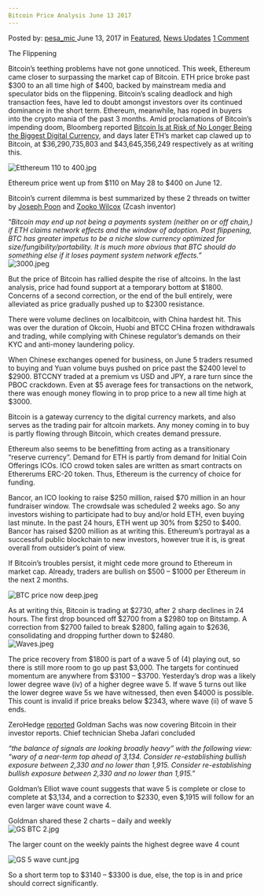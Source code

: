 ```yaml
---
Bitcoin Price Analysis June 13 2017
---
```

<article class="post-listing post-20657 post type-post status-publish format-standard has-post-thumbnail hentry category-deepdot-news category-news-updates tag-1826 tag-3676 tag-analysis tag-bitcoin tag-june tag-price">
    <div class="post-inner">
        <span>Posted by: <a href="https://www.deepdotweb.com/author/pesa_mic/" title="">pesa_mic </a></span>
    <span>June 13, 2017</span>
    <span>in <a href="https://www.deepdotweb.com/category/deepdot-news/" rel="category tag">Featured</a>, <a href="https://www.deepdotweb.com/category/news-updates/" rel="category tag">News Updates</a></span>
    <span><a href="https://www.deepdotweb.com/2017/06/13/bitcoin-price-analysis-june-13-2017/#comments">1 Comment</a></span>
    </p>
    <div class="clear"></div>
    <div class="entry">
    <p>The Flippening</p>
    <p>Bitcoin’s teething problems have not gone unnoticed. This week, Ethereum came closer to surpassing the market cap of Bitcoin. ETH price broke past $300 to an all time high of $400, backed by mainstream media and speculator bids on the flippening. Bitcoin’s scaling deadlock and high transaction fees, have led to doubt amongst investors over its continued dominance in the short term. Ethereum, meanwhile, has roped in buyers into the crypto mania of the past 3 months. Amid proclamations of Bitcoin’s impending doom, Bloomberg reported <a href="https://www.bloomberg.com/news/articles/2017-05-31/bitcoin-risks-being-eclipsed-by-digital-coin-cousin-ethereum">Bitcoin Is at Risk of No Longer Being the Biggest Digital Currency</a>, and days later ETH’s market cap clawed up to Bitcoin, at $36,290,735,803 and $43,645,356,249 respectively as at writing this.</p>
    <p><img class="wp-image-20658" src="https://www.deepdotweb.com/wp-content/uploads/2017/06/etthereum-110-to-400-jpg.jpeg" alt="Etthereum 110 to 400.jpg" srcset="https://www.deepdotweb.com/wp-content/uploads/2017/06/etthereum-110-to-400-jpg.jpeg 2001w, https://www.deepdotweb.com/wp-content/uploads/2017/06/etthereum-110-to-400-jpg-300x134.jpeg 300w, https://www.deepdotweb.com/wp-content/uploads/2017/06/etthereum-110-to-400-jpg-1024x456.jpeg 1024w" sizes="(max-width: 2001px) 100vw, 2001px"/></p>
    <p>Ethereum price went up from $110 on May 28 to $400 on June 12.</p>
    <p>Bitcoin’s current dilemma is best summarized by these 2 threads on twitter by <a href="https://twitter.com/jcp/status/874248892845481985">Joseph Poon</a> and <a href="https://twitter.com/zooko/status/874024476765278208">Zooko Wilcox</a> (Zcash inventor)</p>
    <p>“<em>Bitcoin may end up not being a payments system (neither on or off chain,) if ETH claims network effects and the window of adoption. Post flippening, BTC has greater impetus to be a niche slow currency optimized for size/fungibility/portability. It is much more obvious that BTC should do something else if it loses payment system network effects.”<br/>
    </em> <img class="wp-image-20659" src="https://www.deepdotweb.com/wp-content/uploads/2017/06/3000-jpeg.jpeg" alt="3000.jpeg" srcset="https://www.deepdotweb.com/wp-content/uploads/2017/06/3000-jpeg.jpeg 1742w, https://www.deepdotweb.com/wp-content/uploads/2017/06/3000-jpeg-300x147.jpeg 300w, https://www.deepdotweb.com/wp-content/uploads/2017/06/3000-jpeg-1024x503.jpeg 1024w" sizes="(max-width: 1742px) 100vw, 1742px"/><em><br/>
    </em></p>
    <p>But the price of Bitcoin has rallied despite the rise of altcoins. In the last analysis, price had found support at a temporary bottom at $1800. Concerns of a second correction, or the end of the bull entirely, were alleviated as price gradually pushed up to $2300 resistance.</p>
    <p>There were volume declines on localbitcoin, with China hardest hit. This was over the duration of Okcoin, Huobi and BTCC CHina frozen withdrawals and trading, while complying with Chinese regulator’s demands on their KYC and anti-money laundering policy.</p>
    <p>When Chinese exchanges opened for business, on June 5 traders resumed to buying and Yuan volume buys pushed on price past the $2400 level to $2900. BTCCNY traded at a premium vs USD and JPY, a rare turn since the PBOC crackdown. Even at $5 average fees for transactions on the network, there was enough money flowing in to prop price to a new all time high at $3000.</p>
    <p>Bitcoin is a gateway currency to the digital currency markets, and also serves as the trading pair for altcoin markets. Any money coming in to buy is partly flowing through Bitcoin, which creates demand pressure.</p>
    <p>Ethereum also seems to be benefitting from acting as a transitionary “reserve currency”. Demand for ETH is partly from demand for Initial Coin Offerings ICOs. ICO crowd token sales are written as smart contracts on Ethererums ERC-20 token. Thus, Ethereum is the currency of choice for funding.</p>
    <p>Bancor, an ICO looking to raise $250 million, raised $70 million in an hour fundraiser window. The crowdsale was scheduled 2 weeks ago. So any investors wishing to participate had to buy and/or hold ETH, even buying last minute. In the past 24 hours, ETH went up 30% from $250 to $400. Bancor has raised $200 million as at writing this. Ethereum’s portrayal as a successful public blockchain to new investors, however true it is, is great overall from outsider&#8217;s point of view.</p>
    <p>If Bitcoin’s troubles persist, it might cede more ground to Ethereum in market cap. Already, traders are bullish on $500 &#8211; $1000 per Ethereum in the next 2 months.</p>
    <p><img class="wp-image-20660" src="https://www.deepdotweb.com/wp-content/uploads/2017/06/btc-price-now-deep-jpeg.jpeg" alt="BTC price now deep.jpeg" srcset="https://www.deepdotweb.com/wp-content/uploads/2017/06/btc-price-now-deep-jpeg.jpeg 1748w, https://www.deepdotweb.com/wp-content/uploads/2017/06/btc-price-now-deep-jpeg-300x159.jpeg 300w, https://www.deepdotweb.com/wp-content/uploads/2017/06/btc-price-now-deep-jpeg-1024x544.jpeg 1024w" sizes="(max-width: 1748px) 100vw, 1748px"/></p>
    <p>As at writing this, Bitcoin is trading at $2730, after 2 sharp declines in 24 hours. The first drop bounced off $2700 from a $2980 top on Bitstamp. A correction from $2700 failed to break $2800, falling again to $2636, consolidating and dropping further down to $2480.<br/>
    <img class="wp-image-20661" src="https://www.deepdotweb.com/wp-content/uploads/2017/06/waves-jpeg.jpeg" alt="Waves.jpeg" srcset="https://www.deepdotweb.com/wp-content/uploads/2017/06/waves-jpeg.jpeg 1740w, https://www.deepdotweb.com/wp-content/uploads/2017/06/waves-jpeg-300x160.jpeg 300w, https://www.deepdotweb.com/wp-content/uploads/2017/06/waves-jpeg-1024x546.jpeg 1024w" sizes="(max-width: 1740px) 100vw, 1740px"/></p>
    <p>The price recovery from $1800 is part of a wave 5 of (4) playing out, so there is still more room to go up past $3,000. The targets for continued momentum are anywhere from $3100 &#8211; $3700. Yesterday’s drop was a likely lower degree wave (iv) of a higher degree wave 5. If wave 5 turns out like the lower degree wave 5s we have witnessed, then even $4000 is possible. This count is invalid if price breaks below $2343, where wave (ii) of wave 5 ends.</p>
    <p>ZeroHedge <a href="http://www.zerohedge.com/news/2017-06-12/due-popular-demand-goldman-starts-covering-bitcoin">reported</a> Goldman Sachs was now covering Bitcoin in their investor reports. Chief technician Sheba Jafari concluded</p>
    <p><em>&#8220;the balance of signals are looking broadly heavy&#8221; with the following view: &#8220;wary of a near-term top ahead of 3,134. Consider re-establishing bullish exposure between 2,330 and no lower than 1,915. Consider re-establishing bullish exposure between 2,330 and no lower than 1,915.”</p>
    <p></em> Goldman’s Elliot wave count suggests that wave 5 is complete or close to complete at $3,134, and a correction to $2330, even $,1915 will follow for an even larger wave count wave 4.</p>
    <p>Goldman shared these 2 charts &#8211; daily and weekly<br/>
    <img class="wp-image-20662 aligncenter" src="https://www.deepdotweb.com/wp-content/uploads/2017/06/gs-btc-2-jpg.jpeg" alt="GS BTC 2.jpg" srcset="https://www.deepdotweb.com/wp-content/uploads/2017/06/gs-btc-2-jpg.jpeg 617w, https://www.deepdotweb.com/wp-content/uploads/2017/06/gs-btc-2-jpg-300x221.jpeg 300w" sizes="(max-width: 617px) 100vw, 617px"/></p>
    <p>The larger count on the weekly paints the highest degree wave 4 count</p>
    <p><img class="wp-image-20663 aligncenter" src="https://www.deepdotweb.com/wp-content/uploads/2017/06/gs-5-wave-cunt-jpg.jpeg" alt="GS 5 wave cunt.jpg" srcset="https://www.deepdotweb.com/wp-content/uploads/2017/06/gs-5-wave-cunt-jpg.jpeg 619w, https://www.deepdotweb.com/wp-content/uploads/2017/06/gs-5-wave-cunt-jpg-300x221.jpeg 300w" sizes="(max-width: 619px) 100vw, 619px"/></p>
    <p>So a short term top to $3140 &#8211; $3300 is due, else, the top is in and price should correct significantly.<em><br/>
    </em></p>
    </div>
    <span style="display:none"><a href="https://www.deepdotweb.com/tag/13/" rel="tag">13</a> <a href="https://www.deepdotweb.com/tag/2017/" rel="tag">2017</a> <a href="https://www.deepdotweb.com/tag/analysis/" rel="tag">analysis</a> <a href="https://www.deepdotweb.com/tag/bitcoin/" rel="tag">bitcoin</a> <a href="https://www.deepdotweb.com/tag/june/" rel="tag">june</a> <a href="https://www.deepdotweb.com/tag/price/" rel="tag">price</a></span> <span style="display:none" class="updated">2017-06-13</span>
    <div style="display:none" class="vcard author" itemprop="author" itemscope itemtype="http://schema.org/Person"><strong class="fn" itemprop="name"><a href="https://www.deepdotweb.com/author/pesa_mic/" title="Posts by pesa_mic" rel="author">pesa_mic</a></strong></div>
    </div>
</article>

